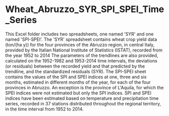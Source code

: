 # Wheat_Abruzzo_SYR_SPI_SPEI_Time_Series
This Excel folder includes two spreadsheets, one named 'SYR' and one named 'SPI-SPEI'.
The 'SYR' spreadsheet contains wheat crop yield data (ton/(ha y)) for the four provinces of the Abruzzo region, in central Italy, provided by the Italian National Institute of Statistics (ISTAT), recorded from the year 1952 to 2014 The parameters of the trendlines are also provided, calculated on the 1952-1982 and 1953-2014 time intervals, the deviations (or residuals) between the recorded yield and that predicted by the trendline, and the standardized residuals (SYR).
The SPI-SPEI sheet contains the values ​​of the SPI and SPEI indices at one, three and six months, estimated in different months of the year, for each of the four provinces in Abruzzo. An exception is the province of L'Aquila, for which the SPEI indices were not estimated but only the SPI indices. SPI and SPEI indices have been estimated based on temperature and precipitation time series, recorded in 37 stations distributed throughout the regional territory, in the time interval from 1952 to 2014.
